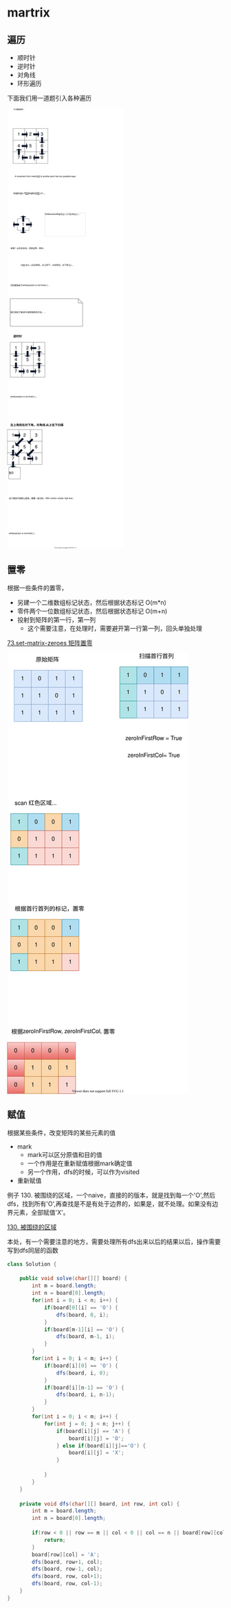 # martrix
## 遍历
* 顺时针
* 逆时针
* 对角线
* 环形遍历

下面我们用一道题引入各种遍历

![54.spiral-matrix 螺旋矩阵](./graphs/matrix.drawio.svg)


## 置零
根据一些条件的置零，
* 另建一个二维数组标记状态，然后根据状态标记 O(m*n)
* 零件两个一位数组标记状态，然后根据状态标记 O(m+n)
* 投射到矩阵的第一行，第一列
    * 这个需要注意，在处理时，需要避开第一行第一列，回头单独处理

[73.set-matrix-zeroes 矩阵置零](./73.set-matrix-zeroes)

![矩阵置零图解](./graphs/73-set-matrix-zeroes.drawio.svg)

## 赋值

根据某些条件，改变矩阵的某些元素的值
* mark 
    * mark可以区分原值和目的值
    * 一个作用是在重新赋值根据mark确定值
    * 另一个作用，dfs的时候，可以作为visited
* 重新赋值

例子 130. 被围绕的区域，一个naive，直接的的版本，就是找到每一个'O',然后dfs，找到所有'O',再查找是不是有处于边界的，如果是，就不处理。如果没有边界元素，全部赋值'X'。

 [130. 被围绕的区域](./graphs/surroundedRegions.drawio.svg)

本处，有一个需要注意的地方，需要处理所有dfs出来以后的结果以后，操作需要写到dfs同层的函数

```java
class Solution {

    public void solve(char[][] board) {
        int m = board.length;
        int n = board[0].length;
        for(int i = 0; i < n; i++) {
            if(board[0][i] == 'O') {
                dfs(board, 0, i);
            }
            if(board[m-1][i] == 'O') {
                dfs(board, m-1, i);
            }
        }
        for(int i = 0; i < m; i++) {
            if(board[i][0] == 'O') {
                dfs(board, i, 0);
            }
            if(board[i][n-1] == 'O') {
                dfs(board, i, n-1);
            }
        }
        for(int i = 0; i < m; i++) {
            for(int j = 0; j < n; j++) {
                if(board[i][j] == 'A') {
                    board[i][j] = 'O';
                } else if(board[i][j]=='O') {
                    board[i][j] = 'X';
                }

            }
        }
    }

    private void dfs(char[][] board, int row, int col) {
        int m = board.length;
        int n = board[0].length;

        if(row < 0 || row == m || col < 0 || col == n || board[row][col] != 'O') {
            return;
        }
        board[row][col] = 'A';
        dfs(board, row+1, col);
        dfs(board, row-1, col);
        dfs(board, row, col+1);
        dfs(board, row, col-1);
    }
}
```


